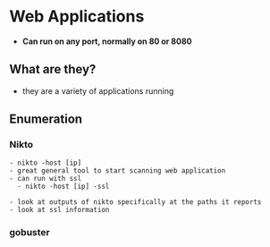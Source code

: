 
# Web Applications
- **Can run on any port, normally on 80 or 8080**

## What are they?
- they are a variety of applications running 

## Enumeration
  ### Nikto
    - nikto -host [ip]
    - great general tool to start scanning web application
    - can run with ssl 
      - nikto -host [ip] -ssl
      
    - look at outputs of nikto specifically at the paths it reports
    - look at ssl information
    
  ### gobuster






